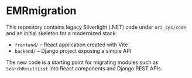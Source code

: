 # EMRmigration

This repository contains legacy Silverlight (.NET) code under `ori_sys/code` and
an initial skeleton for a modernized stack:

- `frontend/` – React application created with Vite
- `backend/` – Django project exposing a simple API

The new code is a starting point for migrating modules such as
`SearchResultList` into React components and Django REST APIs.
